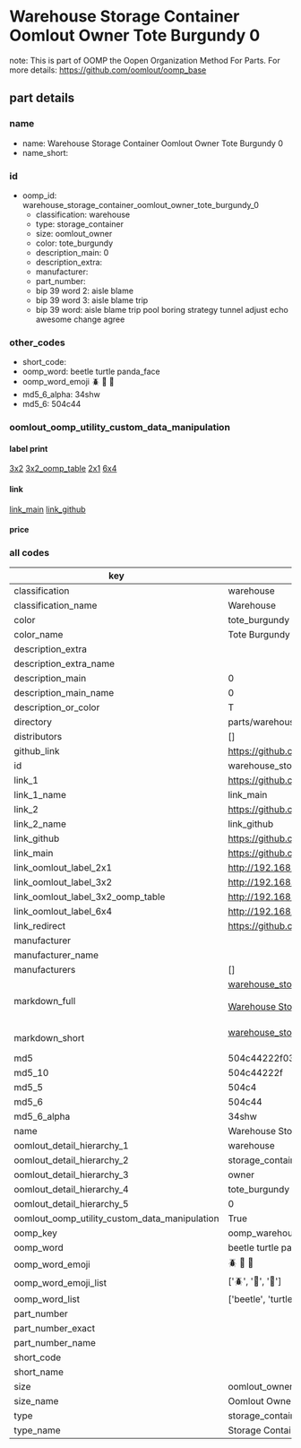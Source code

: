# Warehouse Storage Container Oomlout Owner Tote Burgundy 0  

note: This is part of OOMP the Oopen Organization Method For Parts. For more details: https://github.com/oomlout/oomp_base

##  part details
  







### name
* name: Warehouse Storage Container Oomlout Owner Tote Burgundy 0
* name_short: 
### id
* oomp_id: warehouse_storage_container_oomlout_owner_tote_burgundy_0
  * classification: warehouse
  * type: storage_container
  * size: oomlout_owner
  * color: tote_burgundy
  * description_main: 0
  * description_extra: 
  * manufacturer: 
  * part_number: 
  * bip 39 word 2: aisle blame
  * bip 39 word 3: aisle blame trip
  * bip 39 word: aisle blame trip pool boring strategy tunnel adjust echo awesome change agree

### other_codes
* short_code: 
* oomp_word: beetle turtle panda_face
* oomp_word_emoji :beetle: :turtle: :panda_face:
* md5_6_alpha: 34shw
* md5_6: 504c44






### oomlout_oomp_utility_custom_data_manipulation
#### label print
[3x2](http://192.168.1.245:1112/?label=oomp%2034shw)
[3x2_oomp_table](http://192.168.1.108:1112/?label=oomp%2034shw)
[2x1](http://192.168.1.242:1112/?label=oomp%2034shw)
[6x4](http://192.168.1.55:1112/?label=oomp%2034shw)    

#### link

[link_main](https://github.com/oomlout/oomlout_oomp_version_1_messy/tree/main/parts/warehouse_storage_container_oomlout_owner_tote_burgundy_0) [link_github](https://github.com/oomlout/oomlout_oomp_version_1_messy/tree/main/parts/warehouse_storage_container_oomlout_owner_tote_burgundy_0)                             

#### price







### all codes 
| key | value |  
| --- | --- |  
| classification | warehouse |  
| classification_name | Warehouse |  
| color | tote_burgundy |  
| color_name | Tote Burgundy |  
| description_extra |  |  
| description_extra_name |  |  
| description_main | 0 |  
| description_main_name | 0 |  
| description_or_color | T  |  
| directory | parts/warehouse_storage_container_oomlout_owner_tote_burgundy_0 |  
| distributors | [] |  
| github_link | https://github.com/oomlout/oomlout_oomp_part_src/tree/main/parts/warehouse_storage_container_oomlout_owner_tote_burgundy_0 |  
| id | warehouse_storage_container_oomlout_owner_tote_burgundy_0 |  
| link_1 | https://github.com/oomlout/oomlout_oomp_version_1_messy/tree/main/parts/warehouse_storage_container_oomlout_owner_tote_burgundy_0 |  
| link_1_name | link_main |  
| link_2 | https://github.com/oomlout/oomlout_oomp_version_1_messy/tree/main/parts/warehouse_storage_container_oomlout_owner_tote_burgundy_0 |  
| link_2_name | link_github |  
| link_github | https://github.com/oomlout/oomlout_oomp_version_1_messy/tree/main/parts/warehouse_storage_container_oomlout_owner_tote_burgundy_0 |  
| link_main | https://github.com/oomlout/oomlout_oomp_version_1_messy/tree/main/parts/warehouse_storage_container_oomlout_owner_tote_burgundy_0 |  
| link_oomlout_label_2x1 | http://192.168.1.242:1112/?label=oomp%2034shw |  
| link_oomlout_label_3x2 | http://192.168.1.245:1112/?label=oomp%2034shw |  
| link_oomlout_label_3x2_oomp_table | http://192.168.1.108:1112/?label=oomp%2034shw |  
| link_oomlout_label_6x4 | http://192.168.1.55:1112/?label=oomp%2034shw |  
| link_redirect | https://github.com/oomlout/oomlout_oomp_version_1_messy/tree/main/parts/warehouse_storage_container_oomlout_owner_tote_burgundy_0 |  
| manufacturer |  |  
| manufacturer_name |  |  
| manufacturers | [] |  
| markdown_full | [warehouse_storage_container_oomlout_owner_tote_burgundy_0](none)<br>[](none)<br>[Warehouse Storage Container Oomlout Owner Tote Burgundy 0](none)<br><br> |  
| markdown_short | [warehouse_storage_container_oomlout_owner_tote_burgundy_0](none)<br><br> |  
| md5 | 504c44222f039d535b0cfa81d185c82d |  
| md5_10 | 504c44222f |  
| md5_5 | 504c4 |  
| md5_6 | 504c44 |  
| md5_6_alpha | 34shw |  
| name | Warehouse Storage Container Oomlout Owner Tote Burgundy 0 |  
| oomlout_detail_hierarchy_1 | warehouse |  
| oomlout_detail_hierarchy_2 | storage_container |  
| oomlout_detail_hierarchy_3 | owner |  
| oomlout_detail_hierarchy_4 | tote_burgundy |  
| oomlout_detail_hierarchy_5 | 0 |  
| oomlout_oomp_utility_custom_data_manipulation | True |  
| oomp_key | oomp_warehouse_storage_container_oomlout_owner_tote_burgundy_0 |  
| oomp_word | beetle turtle panda_face |  
| oomp_word_emoji | :beetle: :turtle: :panda_face: |  
| oomp_word_emoji_list | [':beetle:', ':turtle:', ':panda_face:'] |  
| oomp_word_list | ['beetle', 'turtle', 'panda_face'] |  
| part_number |  |  
| part_number_exact |  |  
| part_number_name |  |  
| short_code |  |  
| short_name |  |  
| size | oomlout_owner |  
| size_name | Oomlout Owner |  
| type | storage_container |  
| type_name | Storage Container |  
